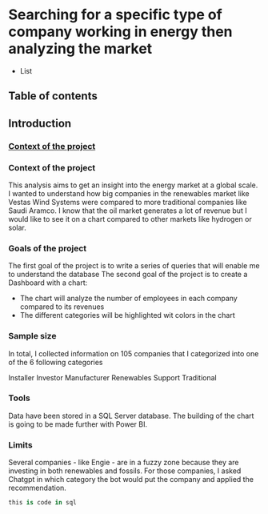 # Searching for a specific type of company working in energy then analyzing the market

* List
## Table of contents
## Introduction

### [Context of the project](https://github.com/aherpinfr/analyzingenergymarket/edit/main/README.md)

### Context of the project
This analysis aims to get an insight into the energy market at a global scale. 
I wanted to understand how big companies in the renewables market like Vestas Wind Systems were compared to more traditional companies like Saudi Aramco.
I know that the oil market generates a lot of revenue but I would like to see it on a chart compared to other markets like hydrogen or solar.

### Goals of the project
The first goal of the project is to write a series of queries that will enable me to understand the database
The second goal of the project is to create a Dashboard with a chart:
 - The chart will analyze the number of employees in each company compared to its revenues
 - The different categories will be highlighted wit colors in the chart 

### Sample size 
In total, I collected information on 105 companies that I categorized into one of the 6 following categories

Installer
Investor
Manufacturer
Renewables
Support
Traditional

### Tools 
Data have been stored in a SQL Server database.
The building of the chart is going to be made further with Power BI. 

### Limits
Several companies - like Engie - are in a fuzzy zone because they are investing in both renewables and fossils. For those companies, I asked Chatgpt in which category the bot would put the company and applied the recommendation.

```sql
this is code in sql
```
